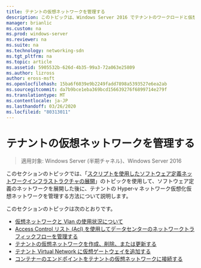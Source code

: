 ```yaml
---
title: テナントの仮想ネットワークを管理する
description: このトピックは、Windows Server 2016 でテナントのワークロードと仮想ネットワークを管理する方法について、ソフトウェアで定義されたネットワークガイドに含まれています。
manager: brianlic
ms.custom: na
ms.prod: windows-server
ms.reviewer: na
ms.suite: na
ms.technology: networking-sdn
ms.tgt_pltfrm: na
ms.topic: article
ms.assetid: 5905532b-626d-4b35-99a3-72a063e25809
ms.author: lizross
author: eross-msft
ms.openlocfilehash: 15ba6f6039e9b2249fadd7898a5393527e6ea2ab
ms.sourcegitcommit: da7b9bce1eba369bcd156639276f6899714e279f
ms.translationtype: MT
ms.contentlocale: ja-JP
ms.lasthandoff: 03/26/2020
ms.locfileid: "80313011"
---
```

# <a name="manage-tenant-virtual-networks"></a>テナントの仮想ネットワークを管理する

>適用対象: Windows Server (半期チャネル)、Windows Server 2016

このセクションのトピックでは、「[スクリプトを使用したソフトウェア定義ネットワークインフラストラクチャの展開](../../sdn/deploy/Deploy-a-Software-Defined-Network-infrastructure-using-scripts.md)」のトピックを使用して、ソフトウェア定義のネットワークを展開した後に、テナントの Hyper-v ネットワーク仮想化仮想ネットワークを管理する方法について説明します。  
  
このセクションのトピックは次のとおりです。  
  
- [仮想ネットワークと Vlan の使用状況について](Understanding-Usage-of-Virtual-Networks-and-VLANs.md)  
- [Access Control リスト (Acl) を使用してデータセンターのネットワークトラフィックフローを管理する](use-acls-for-traffic-flow.md)  
- [テナントの仮想ネットワークを作成、削除、または更新する](Create,-Delete,-or-Update-Tenant-Virtual-Networks.md)  
- [テナント Virtual Network に仮想ゲートウェイを追加する](Add-a-Virtual-Gateway-to-a-Tenant-Virtual-Network.md)
- [コンテナーのエンドポイントをテナントの仮想ネットワークに接続する](Connect-container-endpoints-to-a-Tenant-Virtual-Network.md)


